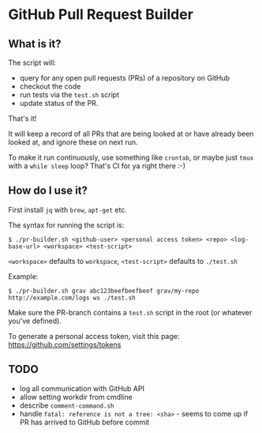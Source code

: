 # GitHub Pull Request Builder

## What is it?

The script will:
- query for any open pull requests (PRs) of a repository on GitHub
- checkout the code 
- run tests via the `test.sh` script
- update status of the PR.

That's it!

It will keep a record of all PRs that are being looked at or have already been looked at,
and ignore these on next run.

To make it run continuously, use something like `crontab`, or maybe just `tmux` with a `while sleep` loop? 
That's CI for ya right there :-)

## How do I use it?

First install `jq` with `brew`, `apt-get` etc.

The syntax for running the script is:

```
$ ./pr-builder.sh <github-user> <personal access token> <repo> <log-base-url> <workspace> <test-script>

```

`<workspace>` defaults to `workspace`, `<test-script>` defaults to `./test.sh`

Example:

```
$ ./pr-builder.sh grav abc123beefbeefbeef grav/my-repo http://example.com/logs ws ./test.sh
```

Make sure the PR-branch contains a `test.sh` script in the root (or whatever you've defined).

To generate a personal access token, visit this page:
https://github.com/settings/tokens

## TODO
- log all communication with GitHub API
- allow setting workdir from cmdline 
- describe `comment-command.sh`
- handle `fatal: reference is not a tree: <sha>` - seems to come up if PR has arrived to GitHub before commit
